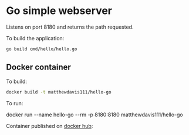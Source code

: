 # Go simple webserver

Listens on port 8180 and returns the path requested.

To build the application:

```bash
go build cmd/hello/hello.go
```

## Docker container

To build:

```bash
docker build -t matthewdavis111/hello-go
```

To run:

docker run --name hello-go --rm -p 8180:8180 matthewdavis111/hello-go

Container published on [docker hub]:

[docker hub]: https://hub.docker.com/repository/docker/matthewdavis111/hello-go
